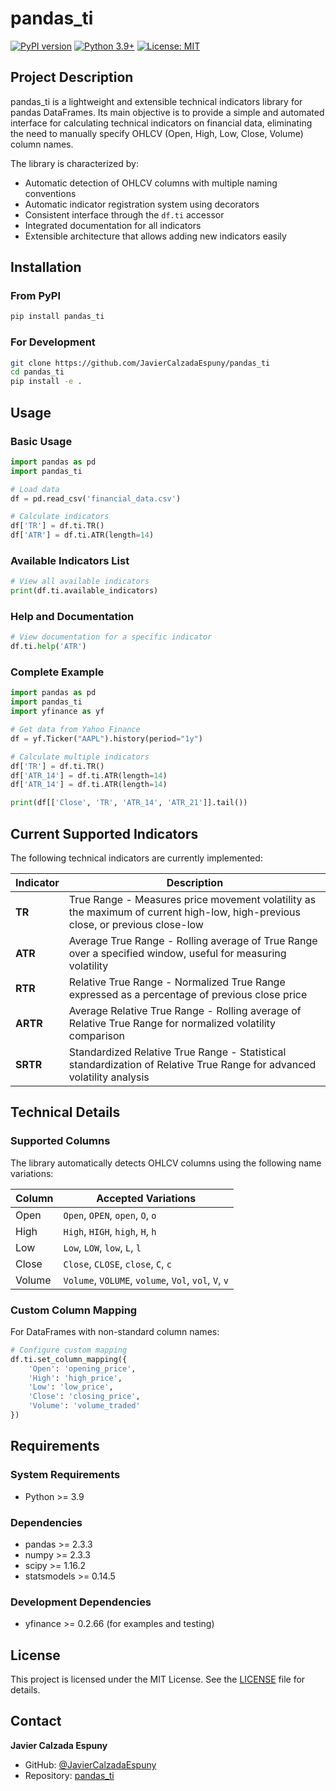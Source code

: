# pandas_ti

[![PyPI version](https://badge.fury.io/py/pandas-ti.svg)](https://badge.fury.io/py/pandas-ti)
[![Python 3.9+](https://img.shields.io/badge/python-3.9+-blue.svg)](https://www.python.org/downloads/)
[![License: MIT](https://img.shields.io/badge/License-MIT-yellow.svg)](https://opensource.org/licenses/MIT)

## Project Description

pandas_ti is a lightweight and extensible technical indicators library for pandas DataFrames. Its main objective is to provide a simple and automated interface for calculating technical indicators on financial data, eliminating the need to manually specify OHLCV (Open, High, Low, Close, Volume) column names.

The library is characterized by:
- Automatic detection of OHLCV columns with multiple naming conventions
- Automatic indicator registration system using decorators
- Consistent interface through the `df.ti` accessor
- Integrated documentation for all indicators
- Extensible architecture that allows adding new indicators easily

## Installation

### From PyPI
```bash
pip install pandas_ti
```

### For Development
```bash
git clone https://github.com/JavierCalzadaEspuny/pandas_ti
cd pandas_ti
pip install -e .
```

## Usage

### Basic Usage

```python
import pandas as pd
import pandas_ti

# Load data
df = pd.read_csv('financial_data.csv')

# Calculate indicators
df['TR'] = df.ti.TR()
df['ATR'] = df.ti.ATR(length=14)
```

### Available Indicators List

```python
# View all available indicators
print(df.ti.available_indicators)
```

### Help and Documentation

```python
# View documentation for a specific indicator
df.ti.help('ATR')

```

### Complete Example

```python
import pandas as pd
import pandas_ti
import yfinance as yf

# Get data from Yahoo Finance
df = yf.Ticker("AAPL").history(period="1y")

# Calculate multiple indicators
df['TR'] = df.ti.TR()
df['ATR_14'] = df.ti.ATR(length=14)
df['ATR_14'] = df.ti.ATR(length=14)

print(df[['Close', 'TR', 'ATR_14', 'ATR_21']].tail())
```

## Current Supported Indicators

The following technical indicators are currently implemented:

| Indicator | Description |
|-----------|-------------|
| **TR** | True Range - Measures price movement volatility as the maximum of current high-low, high-previous close, or previous close-low |
| **ATR** | Average True Range - Rolling average of True Range over a specified window, useful for measuring volatility |
| **RTR** | Relative True Range - Normalized True Range expressed as a percentage of previous close price |
| **ARTR** | Average Relative True Range - Rolling average of Relative True Range for normalized volatility comparison |
| **SRTR** | Standardized Relative True Range - Statistical standardization of Relative True Range for advanced volatility analysis |

## Technical Details

### Supported Columns

The library automatically detects OHLCV columns using the following name variations:

| Column | Accepted Variations |
|--------|-------------------|
| Open   | `Open`, `OPEN`, `open`, `O`, `o` |
| High   | `High`, `HIGH`, `high`, `H`, `h` |
| Low    | `Low`, `LOW`, `low`, `L`, `l` |
| Close  | `Close`, `CLOSE`, `close`, `C`, `c` |
| Volume | `Volume`, `VOLUME`, `volume`, `Vol`, `vol`, `V`, `v` |

### Custom Column Mapping

For DataFrames with non-standard column names:

```python
# Configure custom mapping
df.ti.set_column_mapping({
    'Open': 'opening_price',
    'High': 'high_price',
    'Low': 'low_price',
    'Close': 'closing_price',
    'Volume': 'volume_traded'
})
```

## Requirements

### System Requirements
- Python >= 3.9

### Dependencies
- pandas >= 2.3.3
- numpy >= 2.3.3
- scipy >= 1.16.2
- statsmodels >= 0.14.5

### Development Dependencies
- yfinance >= 0.2.66 (for examples and testing)

## License

This project is licensed under the MIT License. See the [LICENSE](LICENSE) file for details.

## Contact

**Javier Calzada Espuny**

- GitHub: [@JavierCalzadaEspuny](https://github.com/JavierCalzadaEspuny)
- Repository: [pandas_ti](https://github.com/JavierCalzadaEspuny/pandas_ti)